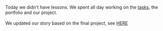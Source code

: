 Today we didn't have lessons. We spent all day working on the [tasks](/Cristina/LabRecords/LabRecord07.md), the portfolio and our project.
<br><br>
We updated our story based on the final project, see [HERE](/TeamThree/Ulrichs%20Lab%20Tasks.md#23102023-story-update)
